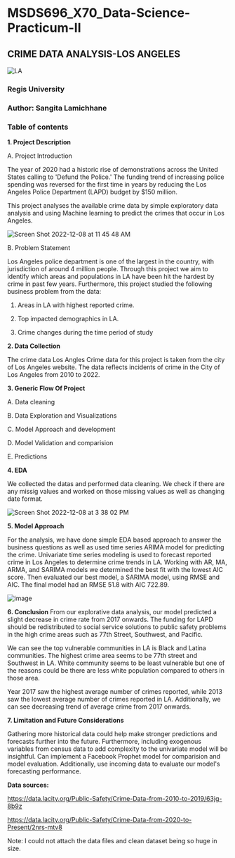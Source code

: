 # MSDS696_X70_Data-Science-Practicum-II

## CRIME DATA ANALYSIS-LOS ANGELES

![LA](https://user-images.githubusercontent.com/109038700/206540424-f08b1f3d-c7d2-4ad4-b768-d1594af751e6.jpeg)

### Regis University

### Author: Sangita Lamichhane

### Table of contents 

**1. Project Description**

  A. Project Introduction
  
The year of 2020 had a historic rise of demonstrations across the United States calling to 'Defund the Police.' The funding trend of increasing police spending was reversed for the first time in years by reducing the Los Angeles Police Department (LAPD) budget by $150 million.

This project analyses the available crime data by simple exploratory data analysis and using Machine learning to predict the crimes that occur in Los Angeles.

![Screen Shot 2022-12-08 at 11 45 48 AM](https://user-images.githubusercontent.com/109038700/206540968-cf823fb5-24dd-4e0b-b59f-95f1a864b12a.png)

  B. Problem Statement
  
Los Angeles police department is one of the largest in the country, with jurisdiction of around 4 million people. Through this project we aim to identify which areas and populations in LA have been hit the hardest by crime in past few years. Furthermore, this project studied the following business problem from the data:

1. Areas in LA with highest reported crime.

2. Top impacted demographics in LA.

3. Crime changes during the time period of study


**2. Data Collection**

The crime data  Los Angles Crime data  for this project is taken from the city of Los Angeles website.
The data reflects incidents of crime in the City of Los Angeles from 2010 to 2022.


**3. Generic Flow Of Project**

A. Data cleaning 

B. Data Exploration and Visualizations

C. Model Approach and development

D. Model Validation and comparision

E. Predictions

**4. EDA**

We collected the datas and performed data cleaning. We check if there are any missig values and worked on those missing values as well as changing date format.    

![Screen Shot 2022-12-08 at 3 38 02 PM](https://user-images.githubusercontent.com/109038700/206582058-31e0156c-f6a2-4a92-990b-0ab4739ead5d.png)



**5. Model Approach**

For the analysis, we have done simple EDA based approach to answer the business questions as well as used time series ARIMA model for predicting the crime. Univariate time series modeling is used to forecast reported crime in Los Angeles to determine crime trends in LA. Working with AR, MA, ARMA, and SARIMA models we determined the best fit with the lowest AIC score. Then evaluated our best model, a SARIMA model, using RMSE and AIC. The final model had an RMSE 51.8 with AIC 722.89.

![image](https://user-images.githubusercontent.com/109038700/207454310-6a024517-efd8-4ec5-9a7f-8804195ac197.png)


**6. Conclusion**
From our explorative data analysis, our model predicted a slight decrease in crime rate from 2017 onwards. The funding for LAPD should be redistributed to social service solutions to public safety problems in the high crime areas such as 77th Street, Southwest, and Pacific. 
 
We can see the top vulnerable communities in LA is Black and Latina communities. The highest crime area seems to be 77th street and Southwest in LA. White community seems to be least vulnerable but one of the reasons could be there are less white population compared to others in those area.
 
Year 2017 saw the highest average number of crimes reported, while 2013 saw the lowest average number of crimes reported in LA. Additionally, we can see decreasing trend of average crime from 2017 onwards.

 
**7. Limitation and Future Considerations**

Gathering more historical data could help make stronger predictions and forecasts further into the future.
Furthermore, including exogenous variables from census data to add complexity to the univariate model will be insightful. Can implement a Facebook Prophet model for comparision and model evaluation.
Additionally, use incoming data to evaluate our model's forecasting performance.

**Data sources:**

https://data.lacity.org/Public-Safety/Crime-Data-from-2010-to-2019/63jg-8b9z 

https://data.lacity.org/Public-Safety/Crime-Data-from-2020-to-Present/2nrs-mtv8

Note: I could not attach the data files and clean dataset being so huge in size.
